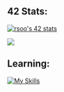 ## 42 Stats:
[![rsoo's 42 stats](https://badge.mediaplus.ma/darkblue/rsoo?1337Badge=off&UM6P=off)](https://github.com/oakoudad/badge42)

[![](https://visitcount.itsvg.in/api?id=rsoo23&label=Profile%20Views&color=0&icon=3&pretty=false)](https://visitcount.itsvg.in)

## Learning:
[![My Skills](https://skillicons.dev/icons?i=c,bash,git,linux,vim,vscode&perline=15)](https://skillicons.dev)

<!--
**rsoo23/rsoo23** is a ✨ _special_ ✨ repository because its `README.md` (this file) appears on your GitHub profile.

Here are some ideas to get you started:

- 🔭 I’m currently working on ...
- 🌱 I’m currently learning ...
- 👯 I’m looking to collaborate on ...
- 🤔 I’m looking for help with ...
- 💬 Ask me about ...
- 📫 How to reach me: ...
- 😄 Pronouns: ...
- ⚡ Fun fact: ...
-->
